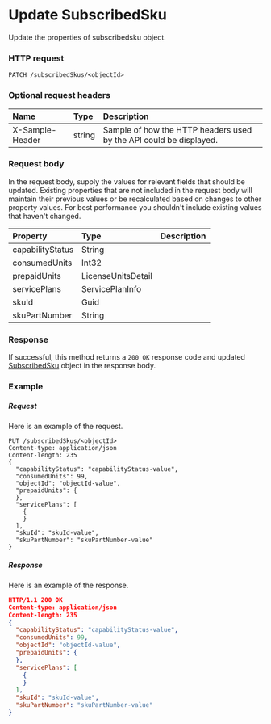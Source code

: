 # Update SubscribedSku

Update the properties of subscribedsku object.
### HTTP request
```http
PATCH /subscribedSkus/<objectId>
```
### Optional request headers
| Name       | Type | Description|
|:-----------|:------|:----------|
| X-Sample-Header  | string  | Sample of how the HTTP headers used by the API could be displayed.|

### Request body
In the request body, supply the values for relevant fields that should be updated. Existing properties that are not included in the request body will maintain their previous values or be recalculated based on changes to other property values. For best performance you shouldn't include existing values that haven't changed.

| Property	   | Type	|Description|
|:---------------|:--------|:----------|
|capabilityStatus|String||
|consumedUnits|Int32||
|prepaidUnits|LicenseUnitsDetail||
|servicePlans|ServicePlanInfo||
|skuId|Guid||
|skuPartNumber|String||

### Response
If successful, this method returns a `200 OK` response code and updated [SubscribedSku](../resources/subscribedsku.md) object in the response body.
### Example
##### Request
Here is an example of the request.
```http
PUT /subscribedSkus/<objectId>
Content-type: application/json
Content-length: 235
{
  "capabilityStatus": "capabilityStatus-value",
  "consumedUnits": 99,
  "objectId": "objectId-value",
  "prepaidUnits": {
  },
  "servicePlans": [
    {
    }
  ],
  "skuId": "skuId-value",
  "skuPartNumber": "skuPartNumber-value"
}
```
##### Response
Here is an example of the response.
```json
HTTP/1.1 200 OK
Content-type: application/json
Content-length: 235
{
  "capabilityStatus": "capabilityStatus-value",
  "consumedUnits": 99,
  "objectId": "objectId-value",
  "prepaidUnits": {
  },
  "servicePlans": [
    {
    }
  ],
  "skuId": "skuId-value",
  "skuPartNumber": "skuPartNumber-value"
}
```

<!-- uuid: e26e90fc-92db-435f-9804-81584e3df4a7
2015-10-09 18:34:13 UTC -->